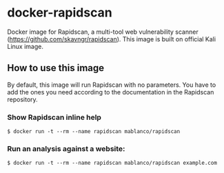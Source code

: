 # docker-rapidscan

Docker image for Rapidscan, a multi-tool web vulnerability scanner (<https://github.com/skavngr/rapidscan>). This image is built on official Kali Linux image.

## How to use this image

By default, this image will run Rapidscan with no parameters. You have to add the ones you need according to the documentation in the Rapidscan repository.

### Show Rapidscan inline help

    $ docker run -t --rm --name rapidscan mablanco/rapidscan

### Run an analysis against a website:

    $ docker run -t --rm --name rapidscan mablanco/rapidscan example.com
